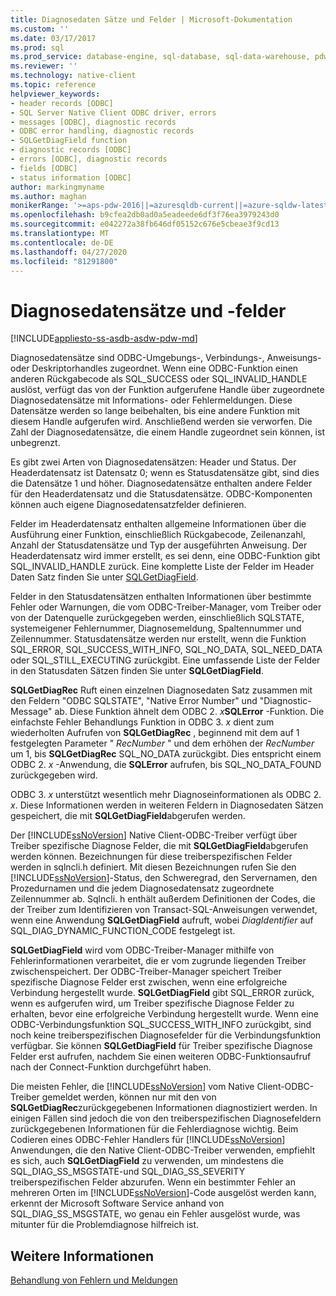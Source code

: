 ```yaml
---
title: Diagnosedaten Sätze und Felder | Microsoft-Dokumentation
ms.custom: ''
ms.date: 03/17/2017
ms.prod: sql
ms.prod_service: database-engine, sql-database, sql-data-warehouse, pdw
ms.reviewer: ''
ms.technology: native-client
ms.topic: reference
helpviewer_keywords:
- header records [ODBC]
- SQL Server Native Client ODBC driver, errors
- messages [ODBC], diagnostic records
- ODBC error handling, diagnostic records
- SQLGetDiagField function
- diagnostic records [ODBC]
- errors [ODBC], diagnostic records
- fields [ODBC]
- status information [ODBC]
author: markingmyname
ms.author: maghan
monikerRange: '>=aps-pdw-2016||=azuresqldb-current||=azure-sqldw-latest||>=sql-server-2016||=sqlallproducts-allversions||>=sql-server-linux-2017||=azuresqldb-mi-current'
ms.openlocfilehash: b9cfea2db0ad0a5eadeede6df3f76ea3979243d0
ms.sourcegitcommit: e042272a38fb646df05152c676e5cbeae3f9cd13
ms.translationtype: MT
ms.contentlocale: de-DE
ms.lasthandoff: 04/27/2020
ms.locfileid: "81291800"
---
```

# <a name="diagnostic-records-and-fields"></a>Diagnosedatensätze und -felder
[!INCLUDE[appliesto-ss-asdb-asdw-pdw-md](../../includes/appliesto-ss-asdb-asdw-pdw-md.md)]

  Diagnosedatensätze sind ODBC-Umgebungs-, Verbindungs-, Anweisungs- oder Deskriptorhandles zugeordnet. Wenn eine ODBC-Funktion einen anderen Rückgabecode als SQL_SUCCESS oder SQL_INVALID_HANDLE auslöst, verfügt das von der Funktion aufgerufene Handle über zugeordnete Diagnosedatensätze mit Informations- oder Fehlermeldungen. Diese Datensätze werden so lange beibehalten, bis eine andere Funktion mit diesem Handle aufgerufen wird. Anschließend werden sie verworfen. Die Zahl der Diagnosedatensätze, die einem Handle zugeordnet sein können, ist unbegrenzt.  
  
 Es gibt zwei Arten von Diagnosedatensätzen: Header und Status. Der Headerdatensatz ist Datensatz 0; wenn es Statusdatensätze gibt, sind dies die Datensätze 1 und höher. Diagnosedatensätze enthalten andere Felder für den Headerdatensatz und die Statusdatensätze. ODBC-Komponenten können auch eigene Diagnosedatensatzfelder definieren.  
  
 Felder im Headerdatensatz enthalten allgemeine Informationen über die Ausführung einer Funktion, einschließlich Rückgabecode, Zeilenanzahl, Anzahl der Statusdatensätze und Typ der ausgeführten Anweisung. Der Headerdatensatz wird immer erstellt, es sei denn, eine ODBC-Funktion gibt SQL_INVALID_HANDLE zurück. Eine komplette Liste der Felder im Header Daten Satz finden Sie unter [SQLGetDiagField](../../relational-databases/native-client-odbc-api/sqlgetdiagfield.md).  
  
 Felder in den Statusdatensätzen enthalten Informationen über bestimmte Fehler oder Warnungen, die vom ODBC-Treiber-Manager, vom Treiber oder von der Datenquelle zurückgegeben werden, einschließlich SQLSTATE, systemeigener Fehlernummer, Diagnosemeldung, Spaltennummer und Zeilennummer. Statusdatensätze werden nur erstellt, wenn die Funktion SQL_ERROR, SQL_SUCCESS_WITH_INFO, SQL_NO_DATA, SQL_NEED_DATA oder SQL_STILL_EXECUTING zurückgibt. Eine umfassende Liste der Felder in den Statusdaten Sätzen finden Sie unter **SQLGetDiagField**.  
  
 **SQLGetDiagRec** Ruft einen einzelnen Diagnosedaten Satz zusammen mit den Feldern "ODBC SQLSTATE", "Native Error Number" und "Diagnostic-Message" ab. Diese Funktion ähnelt dem ODBC 2. _x_**SQLError** -Funktion. Die einfachste Fehler Behandlungs Funktion in ODBC 3. *x* dient zum wiederholten Aufrufen von **SQLGetDiagRec** , beginnend mit dem auf 1 festgelegten Parameter " *RecNumber* " und dem erhöhen der *RecNumber* um 1, bis **SQLGetDiagRec** SQL_NO_DATA zurückgibt. Dies entspricht einem ODBC 2. *x* -Anwendung, die **SQLError** aufrufen, bis SQL_NO_DATA_FOUND zurückgegeben wird.  
  
 ODBC 3. *x* unterstützt wesentlich mehr Diagnoseinformationen als ODBC 2. *x*. Diese Informationen werden in weiteren Feldern in Diagnosedaten Sätzen gespeichert, die mit **SQLGetDiagField**abgerufen werden.  
  
 Der [!INCLUDE[ssNoVersion](../../includes/ssnoversion-md.md)] Native Client-ODBC-Treiber verfügt über Treiber spezifische Diagnose Felder, die mit **SQLGetDiagField**abgerufen werden können. Bezeichnungen für diese treiberspezifischen Felder werden in sqlncli.h definiert. Mit diesen Bezeichnungen rufen Sie den [!INCLUDE[ssNoVersion](../../includes/ssnoversion-md.md)]-Status, den Schweregrad, den Servernamen, den Prozedurnamen und die jedem Diagnosedatensatz zugeordnete Zeilennummer ab. Sqlncli. h enthält außerdem Definitionen der Codes, die der Treiber zum Identifizieren von Transact-SQL-Anweisungen verwendet, wenn eine Anwendung **SQLGetDiagField** aufruft, wobei *DiagIdentifier* auf SQL_DIAG_DYNAMIC_FUNCTION_CODE festgelegt ist.  
  
 **SQLGetDiagField** wird vom ODBC-Treiber-Manager mithilfe von Fehlerinformationen verarbeitet, die er vom zugrunde liegenden Treiber zwischenspeichert. Der ODBC-Treiber-Manager speichert Treiber spezifische Diagnose Felder erst zwischen, wenn eine erfolgreiche Verbindung hergestellt wurde. **SQLGetDiagField** gibt SQL_ERROR zurück, wenn es aufgerufen wird, um Treiber spezifische Diagnose Felder zu erhalten, bevor eine erfolgreiche Verbindung hergestellt wurde. Wenn eine ODBC-Verbindungsfunktion SQL_SUCCESS_WITH_INFO zurückgibt, sind noch keine treiberspezifischen Diagnosefelder für die Verbindungsfunktion verfügbar. Sie können **SQLGetDiagField** für Treiber spezifische Diagnose Felder erst aufrufen, nachdem Sie einen weiteren ODBC-Funktionsaufruf nach der Connect-Funktion durchgeführt haben.  
  
 Die meisten Fehler, die [!INCLUDE[ssNoVersion](../../includes/ssnoversion-md.md)] vom Native Client-ODBC-Treiber gemeldet werden, können nur mit den von **SQLGetDiagRec**zurückgegebenen Informationen diagnostiziert werden. In einigen Fällen sind jedoch die von den treiberspezifischen Diagnosefeldern zurückgegebenen Informationen für die Fehlerdiagnose wichtig. Beim Codieren eines ODBC-Fehler Handlers für [!INCLUDE[ssNoVersion](../../includes/ssnoversion-md.md)] Anwendungen, die den Native Client-ODBC-Treiber verwenden, empfiehlt es sich, auch **SQLGetDiagField** zu verwenden, um mindestens die SQL_DIAG_SS_MSGSTATE-und SQL_DIAG_SS_SEVERITY treiberspezifischen Felder abzurufen. Wenn ein bestimmter Fehler an mehreren Orten im [!INCLUDE[ssNoVersion](../../includes/ssnoversion-md.md)]-Code ausgelöst werden kann, erkennt der Microsoft Software Service anhand von SQL_DIAG_SS_MSGSTATE, wo genau ein Fehler ausgelöst wurde, was mitunter für die Problemdiagnose hilfreich ist.  
  
## <a name="see-also"></a>Weitere Informationen  
 [Behandlung von Fehlern und Meldungen](../../relational-databases/native-client-odbc-error-messages/handling-errors-and-messages.md)  
  
  
